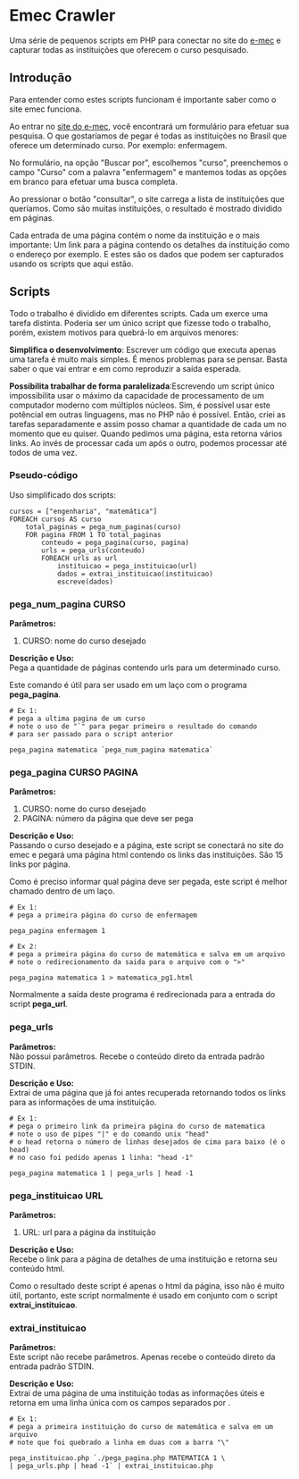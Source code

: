 # Emec Crawler #

Uma série de pequenos scripts em PHP para conectar no site do 
[e-mec](http://emec.mec.gov.br/ "site do e-mec") e capturar
todas as instituições que oferecem o curso pesquisado.

## Introdução ##

Para entender como estes scripts funcionam é importante saber como o site emec
funciona.

Ao entrar no [site do e-mec](http://emec.mec.gov.br/ "site do e-mec"), 
você encontrará um formulário para efetuar sua pesquisa.
O que gostaríamos de pegar é todas as instituições no Brasil que oferece um 
determinado curso. Por exemplo: enfermagem.

No formulário, na opção "Buscar por", escolhemos "curso", preenchemos o campo
"Curso" com a palavra "enfermagem" e mantemos todas as opções em branco para 
efetuar uma busca completa.

Ao pressionar o botão "consultar", o site carrega a lista de instituições
que queríamos. Como são muitas instituições, o resultado é mostrado dividido 
em páginas.

Cada entrada de uma página contém o nome da instituição e o mais importante: Um
link para a página contendo os detalhes da instituição como o endereço por exemplo.
E estes são os dados que podem ser capturados usando os scripts que aqui estão.


## Scripts ##

Todo o trabalho é dividido em diferentes scripts. Cada um exerce uma tarefa 
distinta. Poderia ser um único script que fizesse todo o trabalho, porém, 
existem motivos para quebrá-lo em arquivos menores:

__Simplifica o desenvolvimento__: Escrever um código que executa apenas uma tarefa
é muito mais simples. É menos problemas para se pensar. Basta saber o
que vai entrar e em como reproduzir a saída esperada.

__Possibilita trabalhar de forma paralelizada__:Escrevendo um script único
impossibilita usar o máximo da capacidade de processamento de um computador moderno
com múltiplos núcleos. Sim, é possível usar este potêncial em outras linguagens, 
mas no PHP não é possível. Então, criei as tarefas separadamente e assim posso
chamar a quantidade de cada um no momento que eu quiser. Quando pedimos uma página,
esta retorna vários links. Ao invés de processar cada um após o outro, podemos
processar até todos de uma vez.

### Pseudo-código ###

Uso simplificado dos scripts:

    cursos = ["engenharia", "matemática"]
    FOREACH cursos AS curso
        total_paginas = pega_num_paginas(curso)
        FOR pagina FROM 1 TO total_paginas
            conteudo = pega_pagina(curso, pagina)
            urls = pega_urls(conteudo)
            FOREACH urls as url
                instituicao = pega_instituicao(url)
                dados = extrai_instituicao(instituicao)
                escreve(dados)

### pega_num_pagina CURSO  
__Parâmetros:__  
1.   CURSO: nome do curso desejado

__Descrição e Uso:__  
Pega a quantidade de páginas contendo urls para um determinado curso.

Este comando é útil para ser usado em um laço com o programa __pega_pagina__.

    # Ex 1:
    # pega a ultima pagina de um curso
    # note o uso de "`" para pegar primeiro o resultado do comando
    # para ser passado para o script anterior
    
    pega_pagina matematica `pega_num_pagina matematica`

### pega_pagina CURSO PAGINA  

__Parâmetros:__  
1.   CURSO: nome do curso desejado
2.   PAGINA: número da página que deve ser pega

__Descrição e Uso:__  
Passando o curso desejado e a página, este script se conectará no site do
emec e pegará uma página html contendo os links das instituições.
São 15 links por página.

Como é preciso informar qual página deve ser pegada, este script é melhor
chamado dentro de um laço.

    # Ex 1:
    # pega a primeira página do curso de enfermagem
    
    pega_pagina enfermagem 1
    
    # Ex 2:
    # pega a primeira página do curso de matemática e salva em um arquivo
    # note o redirecionamento da saida para o arquivo com o ">"
    
    pega_pagina matematica 1 > matematica_pg1.html
    

Normalmente a saída deste programa é redirecionada para a entrada do script
__pega_url__.


### pega_urls
__Parâmetros:__  
Não possui parâmetros. Recebe o conteúdo direto da entrada padrão STDIN.

__Descrição e Uso:__  
Extrai de uma página que já foi antes recuperada retornando todos os links
para as informações de uma instituição.

    # Ex 1:
    # pega o primeiro link da primeira página do curso de matematica
    # note o uso de pipes "|" e do comando unix "head"
    # o head retorna o número de linhas desejados de cima para baixo (é o head)
    # no caso foi pedido apenas 1 linha: "head -1"
    
    pega_pagina matematica 1 | pega_urls | head -1

### pega_instituicao URL
__Parâmetros:__  
1.   URL: url para a página da instituição

__Descrição e Uso:__  
Recebe o link para a página de detalhes de uma instituição e retorna seu conteúdo
html.

Como o resultado deste script é apenas o html da página, isso não é muito útil,
portanto, este script normalmente é usado em conjunto com o 
script __extrai_instituicao__.


### extrai_instituicao
__Parâmetros:__  
Este script não recebe parâmetros. Apenas recebe o conteúdo direto da entrada
padrão STDIN.

__Descrição e Uso:__  
Extrai de uma página de uma instituição todas as informações úteis e retorna em
uma linha única com os campos separados por <TAB>.

    # Ex 1:
    # pega a primeira instituição do curso de matemática e salva em um arquivo
    # note que foi quebrado a linha em duas com a barra "\"
    
    pega_instituicao.php `./pega_pagina.php MATEMATICA 1 \
    | pega_urls.php | head -1` | extrai_instituicao.php



